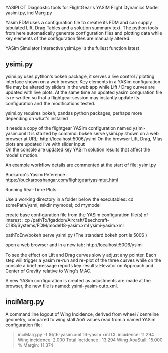 YASIPLOT  Diagnostic tools for FlightGear's YASIM Flight Dynamics Model yasimi.py, inciMarg.py

  Yasim FDM uses a configuration file to creatre its FDM and can supply tabulated
Lift, Drag Tables and a solution summary text. The python tools from here automatically
generate configuration files and plotting data while key elements of the configuration 
files are manually altered. 

  YASim Simulator Interactive  ysimi.py is the fullest function latest 

## ysimi.py 
  ysimi.py uses python's bokeh package, it serves a live control / plotting
interface shown on a web browser.  Key elements in a YASim configuration file may 
be altered by sliders in the web app while Lift / Drag curves are updated with live plots. 
  At the same time an updated yasim conguration file is re-written so that a flightgear session 
may instantly update its configuration and the modifications tested.

  ysimi.py requires bokeh, pandas python packages, perhaps more depending on what's installed
  
  It needs a copy of the flightgear YASim configuration named ysimi-yasim.xml 
  It is started by commnd: bokeh serve ysimi.py
    shown on a web browser at URL:  http://localhost:5006/ysimi
  On the browser Lift, Drag, MIas plots are updated live with slider input  
  On the console are updated key YASim solution results that affect the model's motion.     

  An example workflow details are commented at the start of file: ysimi.py 

  Buckaroo's Yasim Reference :  
    https://buckarooshangar.com/flightgear/yasimtut.html  
  
  Running Real-Time Plots:
  
  Use a working directory in a folder below the executables: 
cd somePath/ysmi; mkdir mymodel; cd mymodel

  create base configuration file from the YASim configuration file(s) of interest :
    cp /pathTo/fgaddon/Aircraft/Beechcraft-C18S/Systems/FDM/model18-yasim.xml ysimi-yasim.xml

  pathToEnv/bokeh serve ysimi.py 
  (The standard bokeh port is 5006 ) 
  
  open a web browser and in a new tab: 
  http://localhost:5006/ysimi 

  To see the effect on Lift and Drag curves slowly adjust any pointer. Each step will 
trigger a yasim re-run and re-plot of the three curves while on the console a brief message
reports key results: Elevator on Approach  and  Center of Gravity relative to Wing's MAC.

  A new YASim configuration is created as adjustments are made at the browser,  the new file 
is named: ysimi-yasim-outp.xml.   


## inciMarg.py 
  A command line logout of Wing Incidence, derived from wheel / cenreline geometry, compared to 
wing stall AoA values read from a named YASim configuration file: 
  
> inciMarg.py -f t6/t6-yasim.xml
 t6-yasim.xml   CL incidence: 11.294  Wing incidence: 2.000  Total Incidence : 13.294    Wing AoaStall: 15.000   % Margin: 11.374

